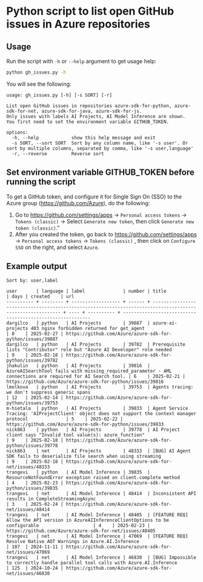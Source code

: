 # Python script to list open GitHub issues in Azure repositories

## Usage

Run the script with `-h` or `--help` argument to get usage help:

```bash
python gh_issues.py -h
```

You will see the following:

```
usage: gh_issues.py [-h] [-s SORT] [-r]

List open GitHub issues in repositories azure-sdk-for-python, azure-sdk-for-net, azure-sdk-for-java, azure-sdk-for-js.
Only issues with labels AI Projects, AI Model Inference are shown.
You first need to set the environment variable GITHUB_TOKEN.

options:
  -h, --help            show this help message and exit
  -s SORT, --sort SORT  Sort by any column name, like '-s user'. Or sort by multiple columns, separated by comma, like '-s user,language'
  -r, --reverse         Reverse sort
```

## Set environment variable GITHUB_TOKEN before running the script

To get a GitHub token, and configure it for Single Sign On (SSO) to the Azure group (https://github.com/Azure), do the following:

1. Go to https://github.com/settings/apps -> `Personal access tokens` -> `Tokens (classic)` -> Select `Generate new token`, then click `Generate new token (classic)`."
1. After you created the token, go back to https://github.com/settings/apps -> `Personal access tokens` -> `Tokens (classic)` , then click on `Configure SSO` on the right, and select `Azure`.

## Example output

```text
Sort by: user,label

user       | language | label              | number | title                                                                                                      | days | created    | url
---------- + -------- + ------------------ + ------ + ---------------------------------------------------------------------------------------------------------- + ---- + ---------- + ----------------------------------------------------------
dargilco   | python   | AI Projects        | 39887  | azure-ai-projects 403 nginx forbidden returned for get_agent                                               | 0    | 2025-02-27 | https://github.com/Azure/azure-sdk-for-python/issues/39887
dargilco   | python   | AI Projects        | 39782  | Prerequisite lists "Contributor" role but "Azure AI Developer" role needed                                 | 9    | 2025-02-18 | https://github.com/Azure/azure-sdk-for-python/issues/39782
jhakulin   | python   | AI Projects        | 39816  | AzureAISearchTool fails with missing_required_parameter - AML connections are required for AI Search tool. | 6    | 2025-02-21 | https://github.com/Azure/azure-sdk-for-python/issues/39816
lmolkova   | python   | AI Projects        | 39753  | Agents tracing: we don't suppress generic spans                                                            | 12   | 2025-02-14 | https://github.com/Azure/azure-sdk-for-python/issues/39753
m-hietala  | python   | AI Projects        | 39833  | Agent Service Tracing: 'AIProjectClient' object does not support the context manager protocol              | 5    | 2025-02-22 | https://github.com/Azure/azure-sdk-for-python/issues/39833
nick863    | python   | AI Projects        | 39778  | AI Project client says "Invalid tool value(s): azure_function"                                             | 9    | 2025-02-18 | https://github.com/Azure/azure-sdk-for-python/issues/39778
nick863    | net      | AI Projects        | 48333  | [BUG] AI Agent SDK fails to deserialize file search when using streaming                                   | 9    | 2025-02-18 | https://github.com/Azure/azure-sdk-for-net/issues/48333
trangevi   | python   | AI Model Inference | 39835  | ResourceNotFoundError exception raised on client.complete method                                           | 4    | 2025-02-23 | https://github.com/Azure/azure-sdk-for-python/issues/39835
trangevi   | net      | AI Model Inference | 48414  | Inconsistent API results in CompleteStreamingAsync                                                         | 3    | 2025-02-24 | https://github.com/Azure/azure-sdk-for-net/issues/48414
trangevi   | net      | AI Model Inference | 48405  | [FEATURE REQ] Allow the API version in AzureAIInferenceClientOptions to be configurable                    | 4    | 2025-02-23 | https://github.com/Azure/azure-sdk-for-net/issues/48405
trangevi   | net      | AI Model Inference | 47069  | [FEATURE REQ] Resolve Native AOT Warnings in Azure.AI.Inference                                            | 107  | 2024-11-11 | https://github.com/Azure/azure-sdk-for-net/issues/47069
trangevi   | net      | AI Model Inference | 46830  | [BUG] Impossible to correctly handle parallel tool calls with Azure.AI.Inference                           | 125  | 2024-10-24 | https://github.com/Azure/azure-sdk-for-net/issues/46830
```